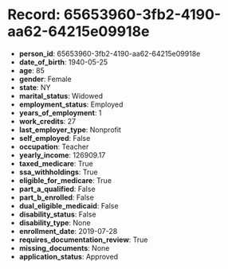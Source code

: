 # Record: 65653960-3fb2-4190-aa62-64215e09918e

- **person_id**: 65653960-3fb2-4190-aa62-64215e09918e
- **date_of_birth**: 1940-05-25
- **age**: 85
- **gender**: Female
- **state**: NY
- **marital_status**: Widowed
- **employment_status**: Employed
- **years_of_employment**: 1
- **work_credits**: 27
- **last_employer_type**: Nonprofit
- **self_employed**: False
- **occupation**: Teacher
- **yearly_income**: 126909.17
- **taxed_medicare**: True
- **ssa_withholdings**: True
- **eligible_for_medicare**: True
- **part_a_qualified**: False
- **part_b_enrolled**: False
- **dual_eligible_medicaid**: False
- **disability_status**: False
- **disability_type**: None
- **enrollment_date**: 2019-07-28
- **requires_documentation_review**: True
- **missing_documents**: None
- **application_status**: Approved